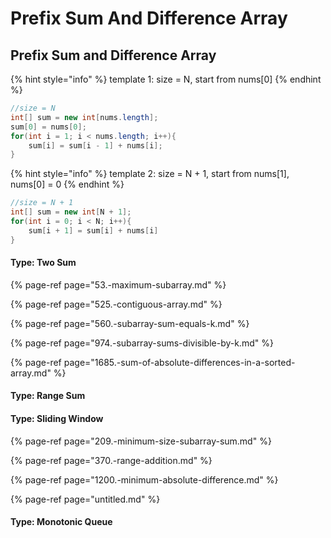 # Prefix Sum And Difference Array

## Prefix Sum and Difference Array

{% hint style="info" %}
template 1: size = N, start from nums\[0\]
{% endhint %}

```java
//size = N
int[] sum = new int[nums.length];
sum[0] = nums[0];
for(int i = 1; i < nums.length; i++){
    sum[i] = sum[i - 1] + nums[i];
}
```

{% hint style="info" %}
template 2: size = N + 1, start from nums\[1\], nums\[0\] = 0
{% endhint %}

```java
//size = N + 1
int[] sum = new int[N + 1];
for(int i = 0; i < N; i++){
    sum[i + 1] = sum[i] + nums[i]
}
```

#### Type: Two Sum

{% page-ref page="53.-maximum-subarray.md" %}

{% page-ref page="525.-contiguous-array.md" %}

{% page-ref page="560.-subarray-sum-equals-k.md" %}

{% page-ref page="974.-subarray-sums-divisible-by-k.md" %}

{% page-ref page="1685.-sum-of-absolute-differences-in-a-sorted-array.md" %}

#### Type: Range Sum

#### Type: Sliding Window

{% page-ref page="209.-minimum-size-subarray-sum.md" %}

{% page-ref page="370.-range-addition.md" %}

{% page-ref page="1200.-minimum-absolute-difference.md" %}

{% page-ref page="untitled.md" %}

#### Type: Monotonic Queue



